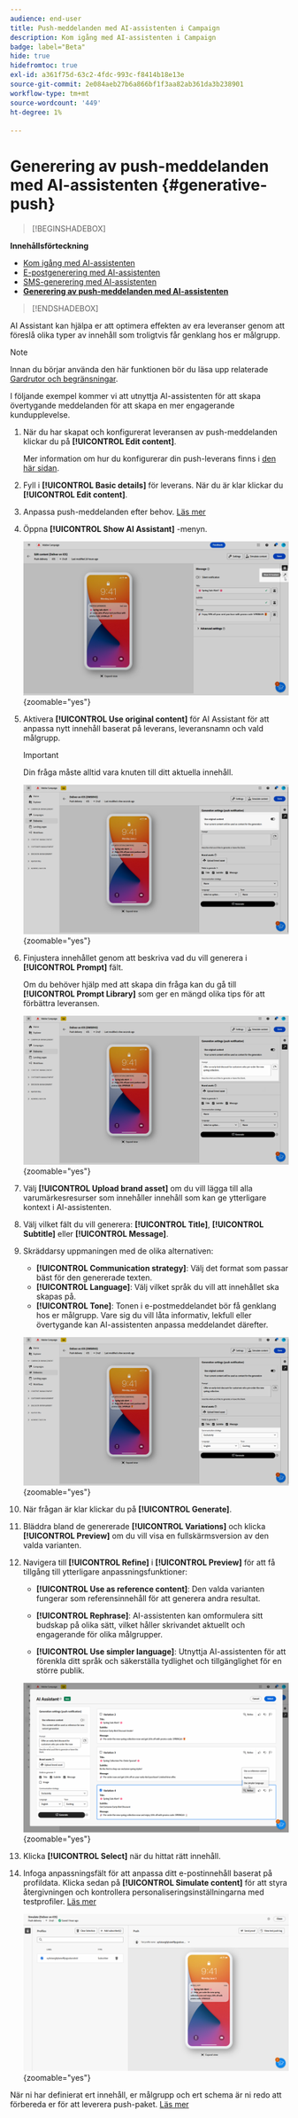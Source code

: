 ```yaml
---
audience: end-user
title: Push-meddelanden med AI-assistenten i Campaign
description: Kom igång med AI-assistenten i Campaign
badge: label="Beta"
hide: true
hidefromtoc: true
exl-id: a361f75d-63c2-4fdc-993c-f8414b18e13e
source-git-commit: 2e084aeb27b6a866bf1f3aa82ab361da3b238901
workflow-type: tm+mt
source-wordcount: '449'
ht-degree: 1%

---
```


# Generering av push-meddelanden med AI-assistenten {#generative-push}

>[!BEGINSHADEBOX]

**Innehållsförteckning**

* [Kom igång med AI-assistenten](generative-gs.md)
* [E-postgenerering med AI-assistenten](generative-content.md)
* [SMS-generering med AI-assistenten](generative-sms.md)
* **[Generering av push-meddelanden med AI-assistenten](generative-push.md)**

>[!ENDSHADEBOX]

AI Assistant kan hjälpa er att optimera effekten av era leveranser genom att föreslå olika typer av innehåll som troligtvis får genklang hos er målgrupp.

>[!NOTE]
>
>Innan du börjar använda den här funktionen bör du läsa upp relaterade [Gardrutor och begränsningar](generative-gs.md#guardrails-and-limitations).

I följande exempel kommer vi att utnyttja AI-assistenten för att skapa övertygande meddelanden för att skapa en mer engagerande kundupplevelse.

1. När du har skapat och konfigurerat leveransen av push-meddelanden klickar du på **[!UICONTROL Edit content]**.

   Mer information om hur du konfigurerar din push-leverans finns i [den här sidan](../push/create-push.md).

1. Fyll i **[!UICONTROL Basic details]** för leverans. När du är klar klickar du **[!UICONTROL Edit content]**.

1. Anpassa push-meddelanden efter behov. [Läs mer](../push/content-push.md)

1. Öppna **[!UICONTROL Show AI Assistant]** -menyn.

   ![](assets/push-genai-1.png){zoomable=&quot;yes&quot;}

1. Aktivera **[!UICONTROL Use original content]** för AI Assistant för att anpassa nytt innehåll baserat på leverans, leveransnamn och vald målgrupp.

   >[!IMPORTANT]
   >
   > Din fråga måste alltid vara knuten till ditt aktuella innehåll.

   ![](assets/push-genai-3.png){zoomable=&quot;yes&quot;}

1. Finjustera innehållet genom att beskriva vad du vill generera i **[!UICONTROL Prompt]** fält.

   Om du behöver hjälp med att skapa din fråga kan du gå till **[!UICONTROL Prompt Library]** som ger en mängd olika tips för att förbättra leveransen.

   ![](assets/push-genai-2.png){zoomable=&quot;yes&quot;}

1. Välj **[!UICONTROL Upload brand asset]** om du vill lägga till alla varumärkesresurser som innehåller innehåll som kan ge ytterligare kontext i AI-assistenten.

1. Välj vilket fält du vill generera: **[!UICONTROL Title]**, **[!UICONTROL Subtitle]** eller **[!UICONTROL Message]**.

1. Skräddarsy uppmaningen med de olika alternativen:

   * **[!UICONTROL Communication strategy]**: Välj det format som passar bäst för den genererade texten.
   * **[!UICONTROL Language]**: Välj vilket språk du vill att innehållet ska skapas på.
   * **[!UICONTROL Tone]**: Tonen i e-postmeddelandet bör få genklang hos er målgrupp. Vare sig du vill låta informativ, lekfull eller övertygande kan AI-assistenten anpassa meddelandet därefter.

   ![](assets/push-genai-4.png){zoomable=&quot;yes&quot;}

1. När frågan är klar klickar du på **[!UICONTROL Generate]**.

1. Bläddra bland de genererade **[!UICONTROL Variations]** och klicka **[!UICONTROL Preview]** om du vill visa en fullskärmsversion av den valda varianten.

1. Navigera till **[!UICONTROL Refine]** i **[!UICONTROL Preview]** för att få tillgång till ytterligare anpassningsfunktioner:

   * **[!UICONTROL Use as reference content]**: Den valda varianten fungerar som referensinnehåll för att generera andra resultat.

   * **[!UICONTROL Rephrase]**: AI-assistenten kan omformulera sitt budskap på olika sätt, vilket håller skrivandet aktuellt och engagerande för olika målgrupper.

   * **[!UICONTROL Use simpler language]**: Utnyttja AI-assistenten för att förenkla ditt språk och säkerställa tydlighet och tillgänglighet för en större publik.

   ![](assets/push-genai-5.png){zoomable=&quot;yes&quot;}

1. Klicka **[!UICONTROL Select]** när du hittat rätt innehåll.

1. Infoga anpassningsfält för att anpassa ditt e-postinnehåll baserat på profildata. Klicka sedan på **[!UICONTROL Simulate content]** för att styra återgivningen och kontrollera personaliseringsinställningarna med testprofiler. [Läs mer](../preview-test/preview-content.md)

   ![](assets/push-genai-6.png){zoomable=&quot;yes&quot;}

När ni har definierat ert innehåll, er målgrupp och ert schema är ni redo att förbereda er för att leverera push-paket. [Läs mer](../monitor/prepare-send.md)

